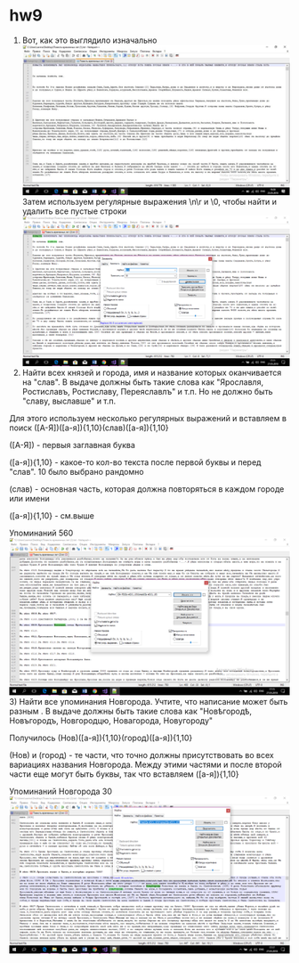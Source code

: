 # hw9
1) Вот, как это выглядило изначально
![](https://github.com/Annbudanovaa/hw9/blob/master/11.jpg)
Затем используем регулярные выражения \n\r и \0, чтобы найти и удалить все пустые строки
![](https://github.com/Annbudanovaa/hw9/blob/master/22.png)
2) Найти всех князей и города, имя и название которых оканчивается на "слав". В выдаче должны быть такие слова как "Ярославля, Ростиславъ, Ростиславу, Переяславлъ" и т.п. Но не должно быть "славу, выславше" и т.п.

Для этого используем несколько регулярных выражений и вставляем в поиск ([А-Я])([а-я]){1,10}(слав)([а-я]){1,10}

([А-Я]) - первыя заглавная буква

([а-я]){1,10} - какое-то кол-во текста после первой буквы и перед "слав". 10 было выбрано рандомно

(слав) - основная часть, которая должна повторяться в каждом городе или имени

([а-я]){1,10} - см.выше

Упоминаний 560
![](https://github.com/Annbudanovaa/hw9/blob/master/33.png)
3) Найти все упоминания Новгорода. Учтите, что написание может быть разным . В выдаче должны быть такие слова как "Новѣгородѣ, Новъгородъ, Новгородцю, Новагорода, Новугороду"

Получилось (Нов)([а-я]){1,10}(город)([а-я]){1,10}

(Нов) и (город) - те части, что точно должны присутствовать во всех вариациях названия Новгорода. Между этими частями и после второй части еще могут быть буквы, так что вставляем ([а-я]){1,10}

Упоминаний Новгорода 30
![](https://github.com/Annbudanovaa/hw9/blob/master/44.png)
